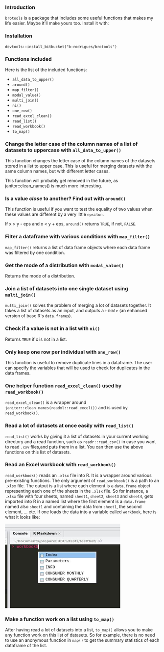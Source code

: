 ### Introduction

`brotools` is a package that includes some useful functions that makes my life easier. Maybe it'll make
yours too. Install it with:

### Installation

```
devtools::install_bitbucket("b-rodrigues/brotools")
```

### Functions included

Here is the list of the included functions:

* `all_data_to_upper()`
* `around()`
* `map_filter()`
* `modal_value()`
* `multi_join()`
* `ni()`
* `one_row()`
* `read_excel_clean()`
* `read_list()`
* `read_workbook()`
* `to_map()`

### Change the letter case of the column names of a list of datasets to uppercase with `all_data_to_upper()`

This function changes the letter case of the column names of the datasets stored in a list to 
upper case. This is useful for merging datasets with the same column names, but with different 
letter cases. 

This function will probably get removed in the future, as janitor::clean_names() is much more interesting.

### Is a value *close* to another? Find out with `around()`

This function is useful if you want to test the equality of two values when these values are different
by a very little `epsilon`.

If x > y - eps and x < y + eps, `around()` returns `TRUE`, if not, `FALSE`.


### Filter a dataframe with various conditions with `map_filter()`

`map_filter()` returns a list of data frame objects where each data frame was filtered by one condition.

### Get the mode of a distribution with `modal_value()`

Returns the mode of a distribution.

### Join a list of datasets into one single dataset using `multi_join()`

`multi_join()` solves the problem of merging a lot of datasets together. It takes a list of datasets
as an input, and outputs a `tibble` (an enhanced version of base R's `data.frames`).

### Check if a value is not in a list with `ni()`

Returns `TRUE` if x is not in a list.

### Only keep one row per individual with `one_row()`

This function is useful to remove duplicate lines in a dataframe. The user can specify the variables that will be 
used to check for duplicates in the data frames.

### One helper function `read_excel_clean()` used by `read_workbook()`

`read_excel_clean()` is a wrapper around `janitor::clean_names(readxl::read_excel())` and is used 
by `read_workbook()`.

### Read a lot of datasets at once easily with `read_list()`

`read_list()` works by giving it a list of datasets in your current working directory and a read
function, such as `readr::read_csv()` in case you want to read `.csv` files,and puts them in a 
list. You can then use the above functions on this list of datasets.

### Read an Excel workbook with `read_workbook()`

`read_workbook()` reads an `.xlsx` file into R. It is a wrapper around various pre-existing
functions. The only argument of `read_workbook()` is a path to an `.xlsx` file. The output is a
list where each element is a `data.frame` object representing each one of the sheets in the `.xlsx`
file. So for instance, a `.xlsx` file with four sheets, named `sheet1`, `sheet2`, `sheet3` and
`sheet4`, gets imported into R in a named list where the first element is a `data.frame` named also
`sheet1` and containing the data from `sheet1`, the second element, ... etc. If one loads the data
into a variable called `workbook`, here is what it looks like:

![](/vignettes/loaded_workbook.jpg)

### Make a function work on a list using `to_map()`

After having read a lot of datasets into a list, `to_map()` allows you to make any function work on 
this list of datasets. So for example, there is no need to use an anonymous function in `map()` to get the
summary statistics of each dataframe of the list.